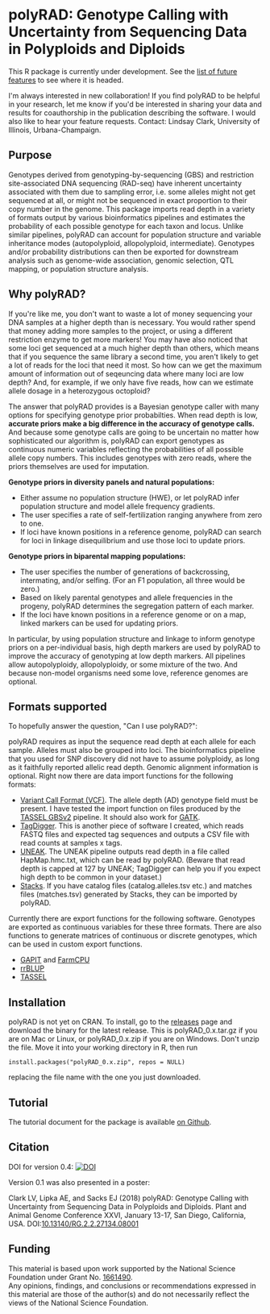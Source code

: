 # polyRAD: Genotype Calling with Uncertainty from Sequencing Data in Polyploids and Diploids

This R package is currently under development.  See the [list of future features](https://github.com/lvclark/polyRAD/wiki/todo) to see where it is headed.

I'm always interested in new collaboration!  If you find polyRAD to be helpful in your research, let me know if you'd be interested in sharing your data and results for coauthorship in the publication describing the software.  I would also like to hear your feature requests.  Contact: Lindsay Clark, University of Illinois, Urbana-Champaign.

## Purpose

Genotypes derived from genotyping-by-sequencing (GBS) and restriction site-associated DNA sequencing (RAD-seq) have inherent uncertainty associated with them due to sampling error, i.e. some alleles might not get sequenced at all, or might not be sequenced in exact proportion to their copy number in the genome.  This package imports read depth in a variety of formats output by various bioinformatics pipelines and estimates the probability of each possible genotype for each taxon and locus.  Unlike similar pipelines, polyRAD can account for population structure and variable inheritance modes (autopolyploid, allopolyploid, intermediate).  Genotypes and/or probability distributions can then be exported for downstream analysis such as genome-wide association, genomic selection, QTL mapping, or population structure analysis.

## Why polyRAD?

If you're like me, you don't want to waste a lot of money sequencing your DNA samples at a higher depth than is necessary.  You would rather spend that money adding more samples to the project, or using a different restriction enzyme to get more markers!  You may have also noticed that some loci get sequenced at a much higher depth than others, which means that if you sequence the same library a second time, you aren't likely to get a lot of reads for the loci that need it most.  So how can we get the maximum amount of information out of seqeuncing data where many loci are low depth?  And, for example, if we only have five reads, how can we estimate allele dosage in a heterozygous octoploid?

The answer that polyRAD provides is a Bayesian genotype caller with many options for specifying genotype prior probabilties.  When read depth is low, **accurate priors make a big difference in the accuracy of genotype calls.**  And because some genotype calls are going to be uncertain no matter how sophisticated our algorithm is, polyRAD can export genotypes as continuous numeric variables reflecting the probabilities of all possible allele copy numbers.  This includes genotypes with zero reads, where the priors themselves are used for imputation.

**Genotype priors in diversity panels and natural populations:**

* Either assume no population structure (HWE), or let polyRAD infer population structure and model allele frequency gradients.
* The user specifies a rate of self-fertilization ranging anywhere from zero to one.
* If loci have known positions in a reference genome, polyRAD can search for loci in linkage disequilibrium and use those loci to update priors.

**Genotype priors in biparental mapping populations:**

* The user specifies the number of generations of backcrossing, intermating, and/or selfing.  (For an F1 population, all three would be zero.)
* Based on likely parental genotypes and allele frequencies in the progeny, polyRAD determines the segregation pattern of each marker.
* If the loci have known positions in a reference genome or on a map, linked markers can be used for updating priors.

In particular, by using population structure and linkage to inform genotype priors on a per-individual basis, high depth markers are used by polyRAD to improve the accuracy of genotyping at low depth markers.  All pipelines allow autopolyploidy, allopolyploidy, or some mixture of the two.  And because non-model organisms need some love, reference genomes are optional.

## Formats supported

To hopefully answer the question, "Can I use polyRAD?":

polyRAD requires as input the sequence read depth at each allele for each sample.  Alleles must also be grouped into loci.  The bioinformatics pipeline that you used for SNP discovery did not have to assume polyploidy, as long as it faithfully reported allelic read depth.  Genomic alignment information is optional.  Right now there are data import functions for the following formats:

* [Variant Call Format (VCF)](https://samtools.github.io/hts-specs/).  The allele depth (AD) genotype field must be present.  I have tested the import function on files produced by the [TASSEL GBSv2](https://bitbucket.org/tasseladmin/tassel-5-source/wiki/Tassel5GBSv2Pipeline) pipeline.  It should also work for [GATK](https://software.broadinstitute.org/gatk/).
* [TagDigger](https://github.com/lvclark/tagdigger).  This is another piece of software I created, which reads FASTQ files and expected tag sequences and outputs a CSV file with read counts at samples x tags.
* [UNEAK](https://tassel.bitbucket.io/TasselArchived.html).  The UNEAK pipeline outputs read depth in a file called HapMap.hmc.txt, which can be read by polyRAD.  (Beware that read depth is capped at 127 by UNEAK; TagDigger can help you if you expect high depth to be common in your dataset.)
* [Stacks](http://catchenlab.life.illinois.edu/stacks/).  If you have catalog files (catalog.alleles.tsv etc.) and matches files (matches.tsv) generated by Stacks, they can be imported by polyRAD.

Currently there are export functions for the following software.  Genotypes are exported as continuous variables for these three formats.  There are also functions to generate matrices of continuous or discrete genotypes, which can be used in custom export functions.

* [GAPIT](http://www.zzlab.net/GAPIT/) and [FarmCPU](http://www.zzlab.net/FarmCPU/)
* [rrBLUP](https://cran.r-project.org/web/packages/rrBLUP/)
* [TASSEL](http://www.maizegenetics.net/tassel)

## Installation

polyRAD is not yet on CRAN.  To install, go to the [releases](https://github.com/lvclark/polyRAD/releases) page and download the binary for the latest release.  This is polyRAD_0.x.tar.gz if you are on Mac or Linux, or polyRAD_0.x.zip if you are on Windows.  Don't unzip the file.  Move it into your working directory in R, then run

```
install.packages("polyRAD_0.x.zip", repos = NULL)
```

replacing the file name with the one you just downloaded.

## Tutorial

The tutorial document for the package is available [on Github](https://github.com/lvclark/polyRAD/blob/master/vignettes/polyRADtutorial.md).

## Citation

DOI for version 0.4: [![DOI](https://zenodo.org/badge/99379777.svg)](https://zenodo.org/badge/latestdoi/99379777)

Version 0.1 was also presented in a poster:

Clark LV, Lipka AE, and Sacks EJ (2018) polyRAD: Genotype Calling with Uncertainty from Sequencing Data
in Polyploids and Diploids.  Plant and Animal Genome Conference XXVI, January 13-17, San Diego, California, USA.
DOI:[10.13140/RG.2.2.27134.08001](https://doi.org/10.13140/RG.2.2.27134.08001)

## Funding

This material is based upon work supported by the National Science Foundation under Grant No. 
[1661490](https://www.nsf.gov/awardsearch/showAward?AWD_ID=1661490&HistoricalAwards=false).  
Any opinions, findings, and conclusions or recommendations expressed in this material are those 
of the author(s) and do not necessarily reflect the views of the National Science Foundation.
